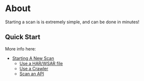# About
Starting a scan is is extremely simple, and can be done in minutes!

## Quick Start
More info here:
- [Starting A New Scan](user-guide/scans/new-scan.md)
  - [Use a HAR/WSAR file](user-guide/scans/new-scan.md#use-a-harwsar-file)
  - [Use a Crawler](user-guide/scans/new-scan.md#use-a-crawler)
  - [Scan an API](user-guide/scans/new-scan.md#scan-an-api)